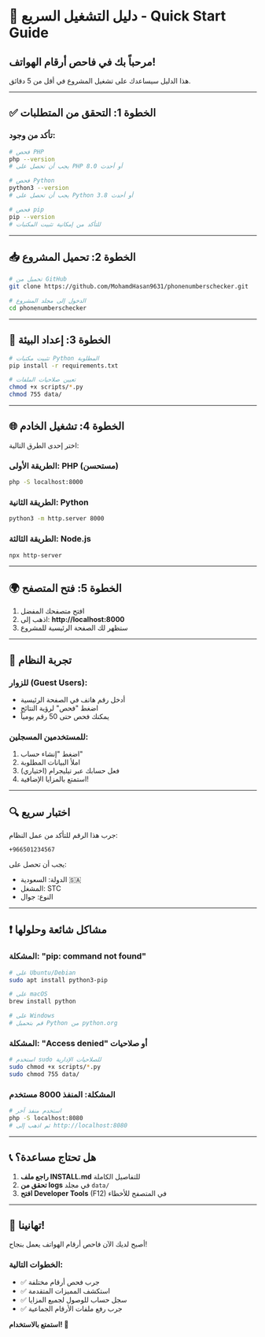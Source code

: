 # 🚀 دليل التشغيل السريع - Quick Start Guide

## مرحباً بك في فاحص أرقام الهواتف!

هذا الدليل سيساعدك على تشغيل المشروع في أقل من 5 دقائق.

---

## ✅ الخطوة 1: التحقق من المتطلبات

### تأكد من وجود:
```bash
# فحص PHP
php --version
# يجب أن تحصل على PHP 8.0 أو أحدث

# فحص Python
python3 --version
# يجب أن تحصل على Python 3.8 أو أحدث

# فحص pip
pip --version
# للتأكد من إمكانية تثبيت المكتبات
```

---

## 📥 الخطوة 2: تحميل المشروع

```bash
# تحميل من GitHub
git clone https://github.com/MohamdHasan9631/phonenumberschecker.git

# الدخول إلى مجلد المشروع
cd phonenumberschecker
```

---

## 🔧 الخطوة 3: إعداد البيئة

```bash
# تثبيت مكتبات Python المطلوبة
pip install -r requirements.txt

# تعيين صلاحيات الملفات
chmod +x scripts/*.py
chmod 755 data/
```

---

## 🌐 الخطوة 4: تشغيل الخادم

اختر إحدى الطرق التالية:

### الطريقة الأولى: PHP (مستحسن)
```bash
php -S localhost:8000
```

### الطريقة الثانية: Python
```bash
python3 -m http.server 8000
```

### الطريقة الثالثة: Node.js
```bash
npx http-server
```

---

## 🌍 الخطوة 5: فتح المتصفح

1. افتح متصفحك المفضل
2. اذهب إلى: **http://localhost:8000**
3. ستظهر لك الصفحة الرئيسية للمشروع

---

## 🎯 تجربة النظام

### للزوار (Guest Users):
- أدخل رقم هاتف في الصفحة الرئيسية
- اضغط "فحص" لرؤية النتائج
- يمكنك فحص حتى 50 رقم يومياً

### للمستخدمين المسجلين:
1. اضغط "إنشاء حساب"
2. املأ البيانات المطلوبة
3. فعل حسابك عبر تيليجرام (اختياري)
4. استمتع بالمزايا الإضافية!

---

## 🔍 اختبار سريع

جرب هذا الرقم للتأكد من عمل النظام:
```
+966501234567
```

يجب أن تحصل على:
- الدولة: السعودية 🇸🇦
- المشغل: STC
- النوع: جوال

---

## ❗ مشاكل شائعة وحلولها

### المشكلة: "pip: command not found"
```bash
# على Ubuntu/Debian
sudo apt install python3-pip

# على macOS
brew install python

# على Windows
# قم بتحميل Python من python.org
```

### المشكلة: "Access denied" أو صلاحيات
```bash
# استخدم sudo للصلاحيات الإدارية
sudo chmod +x scripts/*.py
sudo chmod 755 data/
```

### المشكلة: المنفذ 8000 مستخدم
```bash
# استخدم منفذ آخر
php -S localhost:8080
# ثم اذهب إلى http://localhost:8080
```

---

## 📞 هل تحتاج مساعدة؟

1. **راجع ملف INSTALL.md** للتفاصيل الكاملة
2. **تحقق من logs** في مجلد `data/`
3. **افتح Developer Tools** (F12) في المتصفح للأخطاء

---

## 🎉 تهانينا!

أصبح لديك الآن فاحص أرقام الهواتف يعمل بنجاح!

### الخطوات التالية:
- ✅ جرب فحص أرقام مختلفة
- ✅ استكشف المميزات المتقدمة  
- ✅ سجل حساب للوصول لجميع المزايا
- ✅ جرب رفع ملفات الأرقام الجماعية

**استمتع بالاستخدام! 🚀**
